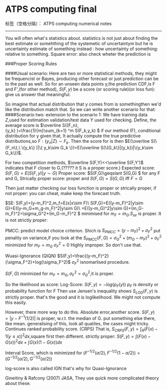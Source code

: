 ﻿# ATPS computing final

标签（空格分隔）： ATPS computing numerical notes

---

You will often what's statistics about.
statistics is not just about finding the best estimate or somehthing of the systemetic of uncertaintym but he is uncertainty
estimate of something instead : how uncertainty of something: relative to something.
Square error: also check wheter the prediction is

###Proper Scoring Rules

####Usual scenario: 
Here are two or more statistical methods, they might be frequencist or Bayes, producing other forecast or just prediction can be to the past as well. 
So for an unseen data points y,the prediction CDF,is F and  F',(for other method),
$S(F,y)$ be a score (or scoring rule)(or loss fun): give us answer that meaningful.

So imagine that actual distribution that y comes from is somethingthen we'd like the distribution match that.
So we can write another scenario for that:
####Scenario two: extension to the scenario 1:
We have training data $\mathit{Z}$,used for estimation
validation/test data Y used for checking.
Define, the average score is $\overline S(\{F_n\},\
\{y_k\} )=\frac{1}{m}\sum_{k=1} ^m S(F_k,y_k) $ if our method (F), conditional distribution for y given that,
It actually compute the true predictive distributions,so $\mathit{F}:\{y_n|\mathit{Z}\}\sim F_k$.
Then the score for is then 
$E(\overline S(\{F_n\},\
\{y_k\} )|\{ y_k\sim G_k  \})=E(\overline S(\{G_k\}|{y_k})|\{y_k\sim G_k\})$.

For two competition methods,
$\overline S(F,Y)<<\overline S(F,Y')$ indicates that F closer to G,(????? it S is a proper score.)
Expected score: $S(F,G)=E(S(F,y)|y\sim G)$
Proper score: $S(F,G)\geqslant S(G,G) $ for any F and G,
Strically proper score:
proper and $S(F,G)=S(G,G)$ iff $F=G$

Then just matter checking our loss function is proper or strically proper, if not proper: you can cheat, make 
keep the forecast truth.

$SE: S(F,y)=(y-m_F)^2,m_f=E(x|x\sim F)\\
S(F,G)=E((y-m_F)^2|y\sim G)=E((y-m_G+m_g-m_F)^2|y\sim G)\\
=E((y-m_G)^2|y\sim G)+(m_G-m_F)^2=\sigma_G^2+(m_G-m_F)^2
$
minimised for
$m_F=m_G$.$S_{se}$ is proper.
It is not strictly proper:

PMCC: predict model choice criterion.
Shich is  $S_{PMCC}=(y-m_F)^2+\sigma_F^2$
put penality on variance,if you look at the 
$S_{PMCC}(F,G)=\sigma_G^2+(m_G-m_F)^2+\sigma_F^2$
minimized for 
$m_F=m_G$
$\sigma_F^2=0$
Highly improper.
So don't use that.

Wuasi-Ignorance (QIQN)
$S(F,y)=\frac{(y-m_F)^2}{\sigma_F^2}+log(\sigma_F^2)$
$\sigma_F^2$ isnomarlised procedure.

$S(F,G)$ minimized for $m_F=m_G,\sigma^2 _F=\sigma^2_G$,it is proper.

So the likelihood as score:
Log-Score:
$S(F,y)=-log(p_F(y))$
$p_F$ is density or probability function for F
Then use Jensen's inequality shows $S_{LOG}(F,y)$ is strictly proper. that's the good and it is loglikelihood.
We might not compute this easily.

However, there more way to do this.
Absolute error,another score.
$S(F,y)=|y-F^{-1}(1/2)|$ is proper, w.r.t. the median of G.
put something else there, like mean.
generalising of this, look all quatiles, the cases might tricky.
Continues ranked probability score. (CRPS)
That is, $S_{CRPS}(F,y)=\int_R (F(x)-1(y\leqslant x))^2dx$,square first then different.
strictly proper:
$S(F,y)=\int (F(x)-G(x))^2dx+\int G(x)(1-G(x))dx$

Interval Score, which is minimized for $(F^{-1/2}(\alpha/2),F^{-1/2}(1-\alpha/2))=(G^{-1/2}(\alpha/2),G^{-1/2}(\alpha/2))$

log-score is also called IGN
that's why for Quasi-Ignorance

Gineitiny & Rafcony (2007) JASA, They use quick more complicated theory about these.

